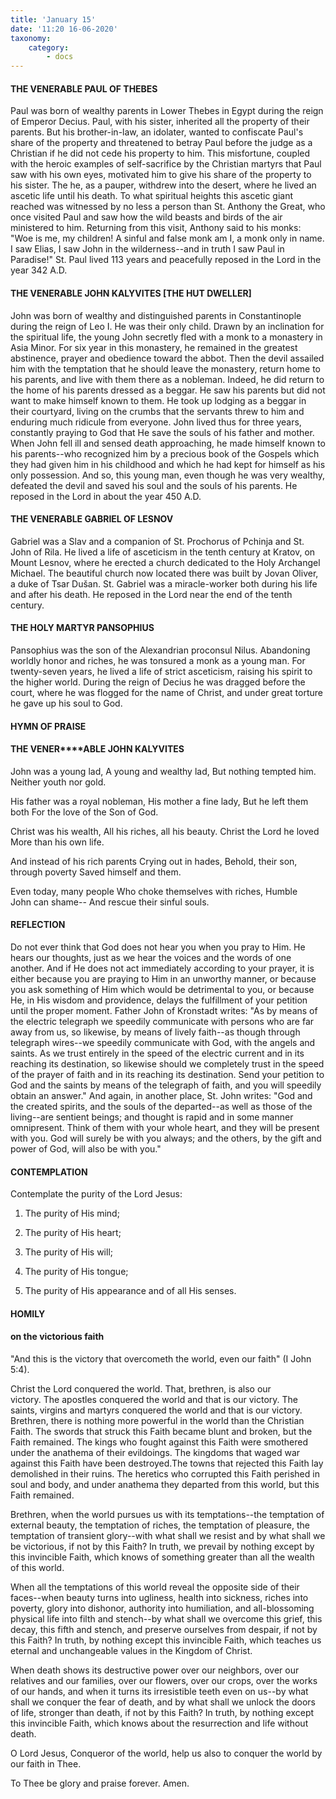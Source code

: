 ```yaml
---
title: 'January 15'
date: '11:20 16-06-2020'
taxonomy:
    category:
        - docs
---
```


#### THE VENERABLE PAUL OF THEBES

Paul was born of wealthy parents in Lower Thebes in Egypt during the reign of Emperor Decius. Paul, with his sister, inherited all the property of their parents. But his brother-in-law, an idolater, wanted to confiscate Paul's share of the property and threatened to betray Paul before the judge as a Christian if he did not cede his property to him. This misfortune, coupled with the heroic examples of self-sacrifice by the Christian martyrs that Paul saw with his own eyes, motivated him to give his share of the property to his sister. The he, as a pauper, withdrew into the desert, where he lived an ascetic life until his death. To what spiritual heights this ascetic giant reached was witnessed by no less a person than St. Anthony the Great, who once visited Paul and saw how the wild beasts and birds of the air ministered to him. Returning from this visit, Anthony said to his monks: "Woe is me, my children! A sinful and false monk am I, a monk only in name. I saw Elias, I saw John in the wilderness--and in truth I saw Paul in Paradise!" St. Paul lived 113 years and peacefully reposed in the Lord in the year 342 A.D.

#### THE VENERABLE JOHN KALYVITES [THE HUT DWELLER]

John was born of wealthy and distinguished parents in Constantinople during the reign of Leo I. He was their only child. Drawn by an inclination for the spiritual life, the young John secretly fled with a monk to a monastery in Asia Minor. For six year in this monastery, he remained in the greatest abstinence, prayer and obedience toward the abbot. Then the devil assailed him with the temptation that he should leave the monastery, return home to his parents, and live with them there as a nobleman. Indeed, he did return to the home of his parents dressed as a beggar. He saw his parents but did not want to make himself known to them. He took up lodging as a beggar in their courtyard, living on the crumbs that the servants threw to him and enduring much ridicule from everyone. John lived thus for three years, constantly praying to God that He save the souls of his father and mother. When John fell ill and sensed death approaching, he made himself known to his parents--who recognized him by a precious book of the Gospels which they had given him in his childhood and which he had kept for himself as his only possession. And so, this young man, even though he was very wealthy, defeated the devil and saved his soul and the souls of his parents. He reposed in the Lord in about the year 450 A.D.

#### THE VENERABLE GABRIEL OF LESNOV

Gabriel was a Slav and a companion of St. Prochorus of Pchinja and St. John of Rila. He lived a life of asceticism in the tenth century at Kratov, on Mount Lesnov, where he erected a church dedicated to the Holy Archangel Michael. The beautiful church now located there was built by Jovan Oliver, a duke of Tsar Dušan. St. Gabriel was a miracle-worker both during his life and after his death. He reposed in the Lord near the end of the tenth century.

#### THE HOLY MARTYR PANSOPHIUS

Pansophius was the son of the Alexandrian proconsul Nilus. Abandoning worldly honor and riches, he was tonsured a monk as a young man. For twenty-seven years, he lived a life of strict asceticism, raising his spirit to the higher world. During the reign of Decius he was dragged before the court, where he was flogged for the name of Christ, and under great torture he gave up his soul to God.



#### HYMN OF PRAISE

#### THE ****V****ENER****ABLE JOHN KALYVITES
John was a young lad,
A young and wealthy lad,
But nothing tempted him.
Neither youth nor gold.

His father was a royal nobleman,
His mother a fine lady,
But he left them both
For the love of the Son of God.

Christ was his wealth,
All his riches, all his beauty.
Christ the Lord he loved
More than his own life.

And instead of his rich parents
Crying out in hades,
Behold, their son, through poverty
Saved himself and them.

Even today, many people
Who choke themselves with riches,
Humble John can shame--
And rescue their sinful souls.



#### REFLECTION



Do not ever think that God does not hear you when you pray to Him. He hears our thoughts, just as we hear the voices and the words of one another. And if He does not act immediately according to your prayer, it is either because you are praying to Him in an unworthy manner, or because you ask something of Him which would be detrimental to you, or because He, in His wisdom and providence, delays the fulfillment of your petition until the proper moment. Father John of Kronstadt writes: "As by means of the electric telegraph we speedily communicate with persons who are far away from us, so likewise, by means of lively faith--as though through telegraph wires--we speedily communicate with God, with the angels and saints. As we trust entirely in the speed of the electric current and in its reaching its destination, so likewise should we completely trust in the speed of the prayer of faith and in its reaching its destination. Send your petition to God and the saints by means of the telegraph of faith, and you will speedily obtain an answer." And again, in another place, St. John writes: "God and the created spirits, and the souls of the departed--as well as those of the living--are sentient beings; and thought is rapid and in some manner omnipresent. Think of them with your whole heart, and they will be present with you. God will surely be with you always; and the others, by the gift and power of God, will also be with you."

#### CONTEMPLATION

Contemplate the purity of the Lord Jesus:

1.  The purity of His mind;

1.  The purity of His heart;

1.  The purity of His will;

1.  The purity of His tongue;

1.  The purity of His appearance and of all His senses.


#### HOMILY

#### on the victorious faith

"And this is the victory that overcometh the world, even our faith" (I John 5:4).

Christ the Lord conquered the world. That, brethren, is also our victory. The apostles conquered the world and that is our victory. The saints, virgins and martyrs conquered the world and that is our victory. Brethren, there is nothing more powerful in the world than the Christian Faith. The swords that struck this Faith became blunt and broken, but the Faith remained. The kings who fought against this Faith were smothered under the anathema of their evildoings. The kingdoms that waged war against this Faith have been destroyed.The towns that rejected this Faith lay demolished in their ruins. The heretics who corrupted this Faith perished in soul and body, and under anathema they departed from this world, but this Faith remained.

Brethren, when the world pursues us with its temptations--the temptation of external beauty, the temptation of riches, the temptation of pleasure, the temptation of transient glory--with what shall we resist and by what shall we be victorious, if not by this Faith? In truth, we prevail by nothing except by this invincible Faith, which knows of something greater than all the wealth of this world.

When all the temptations of this world reveal the opposite side of their faces--when beauty turns into ugliness, health into sickness, riches into poverty, glory into dishonor, authority into humiliation, and all-blossoming physical life into filth and stench--by what shall we overcome this grief, this decay, this fifth and stench, and preserve ourselves from despair, if not by this Faith? In truth, by nothing except this invincible Faith, which teaches us eternal and unchangeable values in the Kingdom of Christ.

When death shows its destructive power over our neighbors, over our relatives and our families, over our flowers, over our crops, over the works of our hands, and when it turns its irresistible teeth even on us--by what shall we conquer the fear of death, and by what shall we unlock the doors of life, stronger than death, if not by this Faith? In truth, by nothing except this invincible Faith, which knows about the resurrection and life without death.

O Lord Jesus, Conqueror of the world, help us also to conquer the world by our faith in Thee.

To Thee be glory and praise forever. Amen.

 
